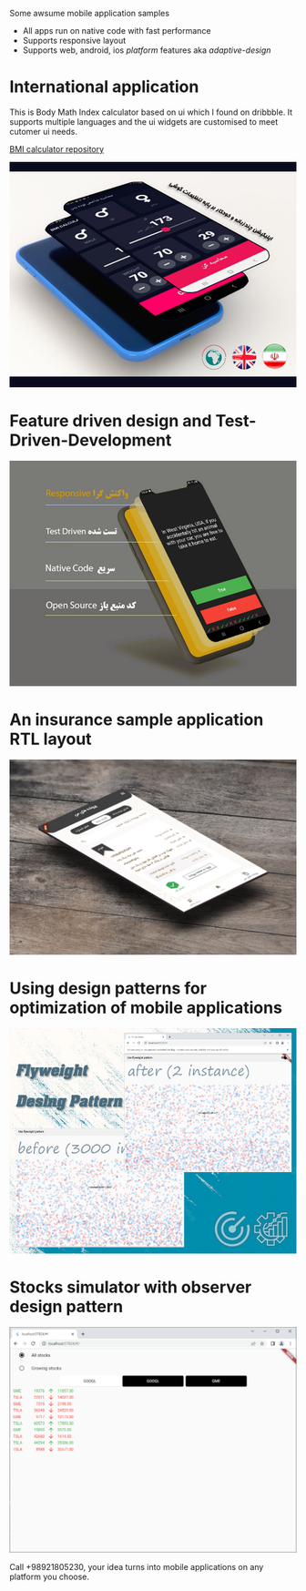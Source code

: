 Some awsume mobile application samples
* All apps run on native code with fast performance
* Supports responsive layout
* Supports web, android, ios *platform* features aka *adaptive-design* 

# International application
This is Body Math Index calculator based on ui which I found on dribbble. It supports multiple languages and the ui widgets are customised to meet cutomer ui needs.

[BMI calculator repository](https://github.com/m8811163008/BMI-Calculator-with-pretty-ui)

![international_application](assets/res1.jpg)

# Feature driven design and Test-Driven-Development

![Feature_driven_design_application](assets/res2.jpg)

# An insurance sample application RTL layout

![An_Insurance_sample_application](assets/res3.jpg)

# Using design patterns for optimization of mobile applications

![Fly_weight_design_pattern](assets/res4.jpg)

# Stocks simulator with observer design pattern

![observer_design_pattern](assets/res5.png)

Call +98921805230, your idea turns into mobile applications on any platform you choose.
